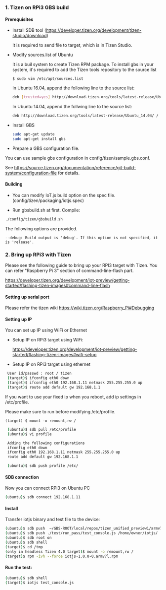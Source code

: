 
### 1. Tizen on RPi3 GBS build

#### Prerequisites

* Install SDB tool (https://developer.tizen.org/development/tizen-studio/download)

  It is required to send file to target, which is in Tizen Studio.

* Modify sources.list of Ubuntu

  It is a buil system to create Tizen RPM package.
  To install gbs in your system, it's required to add the Tizen tools repository to the source list
  ```
  $ sudo vim /etc/apt/sources.list
  ```

  In Ubuntu 16.04, append the following line to the source list:  
  ``` bash
  deb [trusted=yes] http://download.tizen.org/tools/latest-release/Ubuntu_16.04/ /
  ```

  In Ubuntu 14.04, append the follwing line to the source list:
  ``` bash
  deb http://download.tizen.org/tools/latest-release/Ubuntu_14.04/ /
  ```

* Install GBS

  ``` bash
  sudo apt-get update
  sudo apt-get install gbs
  ```

* Prepare a GBS configuration file.

 You can use sample gbs configuration in config/tizen/sample.gbs.conf.

 See https://source.tizen.org/documentation/reference/git-build-system/configuration-file for details.


#### Building
* You can modify IoT.js build option on the spec file.
(config/tizen/packaging/iotjs.spec)  

* Run gbsbuild.sh at first.
Compile:
``` bash
./config/tizen/gbsbuild.sh
```

The following options are provided.
```
--debug: Build output is 'debug'. If this option is not specified, it is 'release'.
```

### 2. Bring up RPi3 with Tizen
Please see the following guide to bring up your RPI3 target with Tizen.
You can refer "Raspberry Pi 3" section of command-line-flash part.

https://developer.tizen.org/development/iot-preview/getting-started/flashing-tizen-images#command-line-flash

#### Setting up serial port
 Please refer the tizen wiki  https://wiki.tizen.org/Raspberry_Pi#Debugging



#### Setting up IP

You can set up IP using WiFi or Ethernet

* Setup IP on RPi3 target using WiFi:

  https://developer.tizen.org/development/iot-preview/getting-started/flashing-tizen-images#wifi-setup


* Setup IP on RPi3 target using ethernet
``` bash
 User id/passwd : root / tizen
 (target)$ ifconfig eth0 down
 (target)$ ifconfig eth0 192.168.1.11 netmask 255.255.255.0 up
 (target)$ route add default gw 192.168.1.1
```

  If you want to use your fixed ip when you reboot, add ip settings in /etc/profile.

  Please make sure to run before modifying /etc/profile.
```
(target) $ mount -o remount,rw /
```
``` bash
 (ubuntu)$ sdb pull /etc/profile
 (ubuntu)$ vi profile

 Adding the following configurations
 ifconfig eth0 down
 ifconfig eth0 192.168.1.11 netmask 255.255.255.0 up
 route add default gw 192.168.1.1

 (ubuntu)$ sdb push profile /etc/
```

#### SDB connection
 Now you can connect RPi3 on Ubuntu PC

``` bash
(ubuntu)$ sdb connect 192.168.1.11
 ```

#### Install
Transfer iotjs binary and test file to the device:
``` bash
(ubuntu)$ sdb push  ~/GBS-ROOT/local/repos/tizen_unified_preview1/armv7l/RPMS/iotjs-1.0.0-0.armv7l.rpm /tmp
(ubuntu)$ sdb push ./test/run_pass/test_console.js /home/owner/iotjs/
(ubuntu)$ sdb root on
(ubuntu)$ sdb shell
(target)$ cd /tmp
(only in headless Tizen 4.0 target)$ mount -o remount,rw /
(target)$ rpm -ivh --force iotjs-1.0.0-0.armv7l.rpm
```

#### Run the test:
``` bash
(ubuntu)$ sdb shell
(target)$ iotjs test_console.js
```
